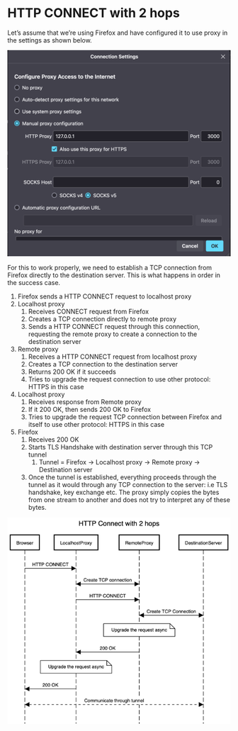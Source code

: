 # HTTP CONNECT with 2 hops

Let’s assume that we’re using Firefox and have configured it to use proxy in the settings as shown below.

![image.png](/assets/images/firefox_proxy.png)

For this to work properly, we need to establish a TCP connection from Firefox directly to the destination server. This is what happens in order in the success case.

1. Firefox sends a HTTP CONNECT request to localhost proxy
2. Localhost proxy
    1. Receives CONNECT request from Firefox
    2. Creates a TCP connection directly to remote proxy
    3. Sends a HTTP CONNECT request through this connection, requesting the remote proxy to create a connection to the destination server
3. Remote proxy
    1. Receives a HTTP CONNECT request from localhost proxy
    2. Creates a TCP connection to the destination server
    3. Returns 200 OK if it succeeds
    4. Tries to upgrade the request connection to use other protocol: HTTPS in this case
4. Localhost proxy
    1. Receives response from Remote proxy
    2. If it 200 OK, then sends 200 OK to Firefox
    3. Tries to upgrade the request TCP connection between Firefox and itself to use other protocol: HTTPS in this case
5. Firefox
    1. Receives 200 OK
    2. Starts TLS Handshake with destination server through this TCP tunnel
        1. Tunnel = Firefox → Localhost proxy → Remote proxy → Destination server
    3. Once the tunnel is established, everything proceeds through the tunnel as it would through any TCP connection to the server: i.e TLS handshake, key exchange etc. The proxy simply copies the bytes from one stream to another and does not try to interpret any of these bytes.

![image.png](/assets/images/http_connect.png)